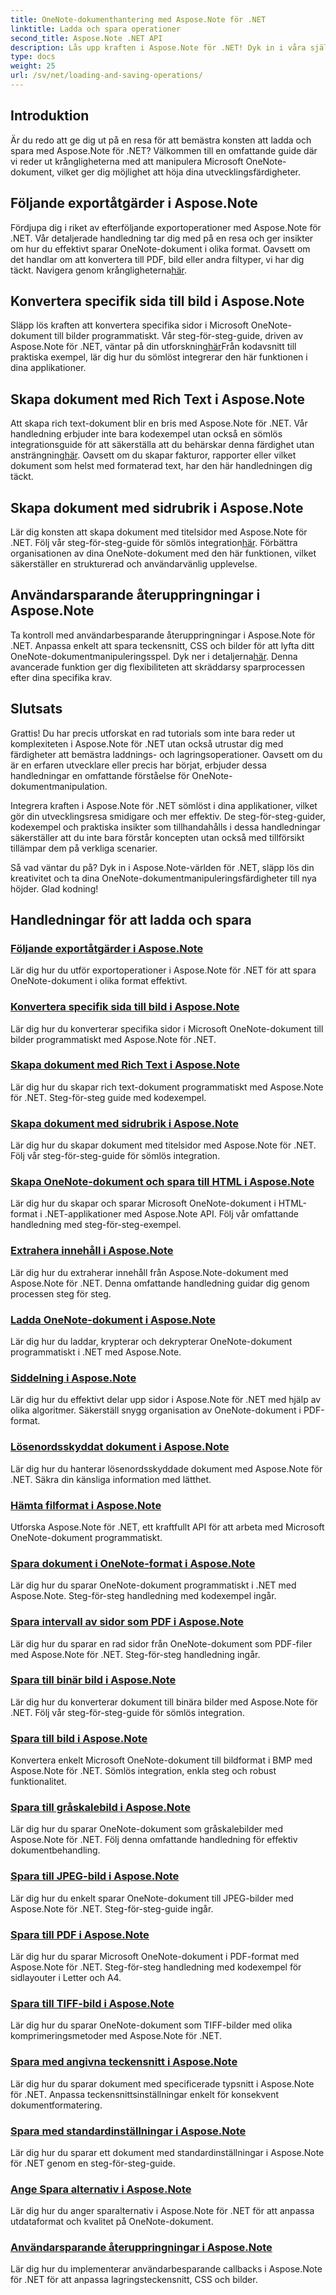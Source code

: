 ```yaml
---
title: OneNote-dokumenthantering med Aspose.Note för .NET
linktitle: Ladda och spara operationer
second_title: Aspose.Note .NET API
description: Lås upp kraften i Aspose.Note för .NET! Dyk in i våra självstudier för steg-för-steg-vägledning om hur du laddar, sparar och manipulerar OneNote-dokument utan ansträngning.
type: docs
weight: 25
url: /sv/net/loading-and-saving-operations/
---
```


## Introduktion

Är du redo att ge dig ut på en resa för att bemästra konsten att ladda och spara med Aspose.Note för .NET? Välkommen till en omfattande guide där vi reder ut krångligheterna med att manipulera Microsoft OneNote-dokument, vilket ger dig möjlighet att höja dina utvecklingsfärdigheter.

## Följande exportåtgärder i Aspose.Note
 Fördjupa dig i riket av efterföljande exportoperationer med Aspose.Note för .NET. Vår detaljerade handledning tar dig med på en resa och ger insikter om hur du effektivt sparar OneNote-dokument i olika format. Oavsett om det handlar om att konvertera till PDF, bild eller andra filtyper, vi har dig täckt. Navigera genom krångligheterna[här](./consequent-export-operations/).

## Konvertera specifik sida till bild i Aspose.Note
 Släpp lös kraften att konvertera specifika sidor i Microsoft OneNote-dokument till bilder programmatiskt. Vår steg-för-steg-guide, driven av Aspose.Note för .NET, väntar på din utforskning[här](./convert-specific-page-to-image/)Från kodavsnitt till praktiska exempel, lär dig hur du sömlöst integrerar den här funktionen i dina applikationer.

## Skapa dokument med Rich Text i Aspose.Note
 Att skapa rich text-dokument blir en bris med Aspose.Note för .NET. Vår handledning erbjuder inte bara kodexempel utan också en sömlös integrationsguide för att säkerställa att du behärskar denna färdighet utan ansträngning[här](./create-doc-with-rich-text/). Oavsett om du skapar fakturor, rapporter eller vilket dokument som helst med formaterad text, har den här handledningen dig täckt.

## Skapa dokument med sidrubrik i Aspose.Note
 Lär dig konsten att skapa dokument med titelsidor med Aspose.Note för .NET. Följ vår steg-för-steg-guide för sömlös integration[här](./create-doc-with-page-title/). Förbättra organisationen av dina OneNote-dokument med den här funktionen, vilket säkerställer en strukturerad och användarvänlig upplevelse.

## Användarsparande återuppringningar i Aspose.Note
Ta kontroll med användarbesparande återuppringningar i Aspose.Note för .NET. Anpassa enkelt att spara teckensnitt, CSS och bilder för att lyfta ditt OneNote-dokumentmanipuleringsspel. Dyk ner i detaljerna[här](./user-saving-callbacks/). Denna avancerade funktion ger dig flexibiliteten att skräddarsy sparprocessen efter dina specifika krav.

## Slutsats

Grattis! Du har precis utforskat en rad tutorials som inte bara reder ut komplexiteten i Aspose.Note för .NET utan också utrustar dig med färdigheter att bemästra laddnings- och lagringsoperationer. Oavsett om du är en erfaren utvecklare eller precis har börjat, erbjuder dessa handledningar en omfattande förståelse för OneNote-dokumentmanipulation.

Integrera kraften i Aspose.Note för .NET sömlöst i dina applikationer, vilket gör din utvecklingsresa smidigare och mer effektiv. De steg-för-steg-guider, kodexempel och praktiska insikter som tillhandahålls i dessa handledningar säkerställer att du inte bara förstår koncepten utan också med tillförsikt tillämpar dem på verkliga scenarier.

Så vad väntar du på? Dyk in i Aspose.Note-världen för .NET, släpp lös din kreativitet och ta dina OneNote-dokumentmanipuleringsfärdigheter till nya höjder. Glad kodning!

## Handledningar för att ladda och spara
### [Följande exportåtgärder i Aspose.Note](./consequent-export-operations/)
Lär dig hur du utför exportoperationer i Aspose.Note för .NET för att spara OneNote-dokument i olika format effektivt.
### [Konvertera specifik sida till bild i Aspose.Note](./convert-specific-page-to-image/)
Lär dig hur du konverterar specifika sidor i Microsoft OneNote-dokument till bilder programmatiskt med Aspose.Note för .NET.
### [Skapa dokument med Rich Text i Aspose.Note](./create-doc-with-rich-text/)
Lär dig hur du skapar rich text-dokument programmatiskt med Aspose.Note för .NET. Steg-för-steg guide med kodexempel.
### [Skapa dokument med sidrubrik i Aspose.Note](./create-doc-with-page-title/)
Lär dig hur du skapar dokument med titelsidor med Aspose.Note för .NET. Följ vår steg-för-steg-guide för sömlös integration.
### [Skapa OneNote-dokument och spara till HTML i Aspose.Note](./create-onenote-doc-save-to-html/)
Lär dig hur du skapar och sparar Microsoft OneNote-dokument i HTML-format i .NET-applikationer med Aspose.Note API. Följ vår omfattande handledning med steg-för-steg-exempel.
### [Extrahera innehåll i Aspose.Note](./extract-content/)
Lär dig hur du extraherar innehåll från Aspose.Note-dokument med Aspose.Note för .NET. Denna omfattande handledning guidar dig genom processen steg för steg.
### [Ladda OneNote-dokument i Aspose.Note](./load-onenote-document/)
Lär dig hur du laddar, krypterar och dekrypterar OneNote-dokument programmatiskt i .NET med Aspose.Note.
### [Siddelning i Aspose.Note](./page-splitting/)
Lär dig hur du effektivt delar upp sidor i Aspose.Note för .NET med hjälp av olika algoritmer. Säkerställ snygg organisation av OneNote-dokument i PDF-format.
### [Lösenordsskyddat dokument i Aspose.Note](./password-protected-document/)
Lär dig hur du hanterar lösenordsskyddade dokument med Aspose.Note för .NET. Säkra din känsliga information med lätthet.
### [Hämta filformat i Aspose.Note](./retrieve-file-format/)
Utforska Aspose.Note för .NET, ett kraftfullt API för att arbeta med Microsoft OneNote-dokument programmatiskt.
### [Spara dokument i OneNote-format i Aspose.Note](./save-doc-to-onenote-format/)
Lär dig hur du sparar OneNote-dokument programmatiskt i .NET med Aspose.Note. Steg-för-steg handledning med kodexempel ingår.
### [Spara intervall av sidor som PDF i Aspose.Note](./save-range-pages-as-pdf/)
Lär dig hur du sparar en rad sidor från OneNote-dokument som PDF-filer med Aspose.Note för .NET. Steg-för-steg handledning ingår.
### [Spara till binär bild i Aspose.Note](./save-to-binary-image/)
Lär dig hur du konverterar dokument till binära bilder med Aspose.Note för .NET. Följ vår steg-för-steg-guide för sömlös integration.
### [Spara till bild i Aspose.Note](./save-to-image/)
Konvertera enkelt Microsoft OneNote-dokument till bildformat i BMP med Aspose.Note för .NET. Sömlös integration, enkla steg och robust funktionalitet.
### [Spara till gråskalebild i Aspose.Note](./save-to-grayscale-image/)
Lär dig hur du sparar OneNote-dokument som gråskalebilder med Aspose.Note för .NET. Följ denna omfattande handledning för effektiv dokumentbehandling.
### [Spara till JPEG-bild i Aspose.Note](./save-to-jpeg-image/)
Lär dig hur du enkelt sparar OneNote-dokument till JPEG-bilder med Aspose.Note för .NET. Steg-för-steg-guide ingår.
### [Spara till PDF i Aspose.Note](./save-to-pdf/)
Lär dig hur du sparar Microsoft OneNote-dokument i PDF-format med Aspose.Note för .NET. Steg-för-steg handledning med kodexempel för sidlayouter i Letter och A4.
### [Spara till TIFF-bild i Aspose.Note](./save-to-tiff-image/)
Lär dig hur du sparar OneNote-dokument som TIFF-bilder med olika komprimeringsmetoder med Aspose.Note för .NET.
### [Spara med angivna teckensnitt i Aspose.Note](./save-using-specified-fonts/)
Lär dig hur du sparar dokument med specificerade typsnitt i Aspose.Note för .NET. Anpassa teckensnittsinställningar enkelt för konsekvent dokumentformatering.
### [Spara med standardinställningar i Aspose.Note](./save-with-default-settings/)
Lär dig hur du sparar ett dokument med standardinställningar i Aspose.Note för .NET genom en steg-för-steg-guide.
### [Ange Spara alternativ i Aspose.Note](./specify-save-options/)
Lär dig hur du anger sparalternativ i Aspose.Note för .NET för att anpassa utdataformat och kvalitet på OneNote-dokument.
### [Användarsparande återuppringningar i Aspose.Note](./user-saving-callbacks/)
Lär dig hur du implementerar användarbesparande callbacks i Aspose.Note för .NET för att anpassa lagringsteckensnitt, CSS och bilder.
